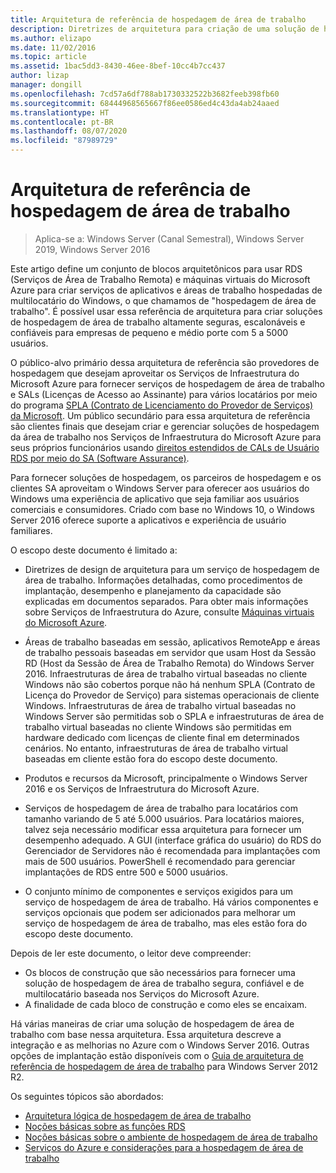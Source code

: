```yaml
---
title: Arquitetura de referência de hospedagem de área de trabalho
description: Diretrizes de arquitetura para criação de uma solução de hospedagem de área de trabalho com o RDS e o Azure.
ms.author: elizapo
ms.date: 11/02/2016
ms.topic: article
ms.assetid: 1bac5dd3-8430-46ee-8bef-10cc4b7cc437
author: lizap
manager: dongill
ms.openlocfilehash: 7cd57a6df788ab1730332522b3682feeb398fb60
ms.sourcegitcommit: 68444968565667f86ee0586ed4c43da4ab24aaed
ms.translationtype: HT
ms.contentlocale: pt-BR
ms.lasthandoff: 08/07/2020
ms.locfileid: "87989729"
---
```

# <a name="desktop-hosting-reference-architecture"></a>Arquitetura de referência de hospedagem de área de trabalho

>Aplica-se a: Windows Server (Canal Semestral), Windows Server 2019, Windows Server 2016

Este artigo define um conjunto de blocos arquitetônicos para usar RDS (Serviços de Área de Trabalho Remota) e máquinas virtuais do Microsoft Azure para criar serviços de aplicativos e áreas de trabalho hospedadas de multilocatário do Windows, o que chamamos de "hospedagem de área de trabalho". É possível usar essa referência de arquitetura para criar soluções de hospedagem de área de trabalho altamente seguras, escalonáveis e confiáveis para empresas de pequeno e médio porte com 5 a 5000 usuários.

O público-alvo primário dessa arquitetura de referência são provedores de hospedagem que desejam aproveitar os Serviços de Infraestrutura do Microsoft Azure para fornecer serviços de hospedagem de área de trabalho e SALs (Licenças de Acesso ao Assinante) para vários locatários por meio do programa [SPLA (Contrato de Licenciamento do Provedor de Serviços) da Microsoft](https://www.microsoft.com/hosting/en/us/licensing/splabenefits.aspx). Um público secundário para essa arquitetura de referência são clientes finais que desejam criar e gerenciar soluções de hospedagem da área de trabalho nos Serviços de Infraestrutura do Microsoft Azure para seus próprios funcionários usando [direitos estendidos de CALs de Usuário RDS por meio do SA (Software Assurance)](https://download.microsoft.com/download/6/B/A/6BA3215A-C8B5-4AD1-AA8E-6C93606A4CFB/Windows_Server_2012_R2_Remote_Desktop_Services_Licensing_Datasheet.pdf).

Para fornecer soluções de hospedagem, os parceiros de hospedagem e os clientes SA aproveitam o Windows Server para oferecer aos usuários do Windows uma experiência de aplicativo que seja familiar aos usuários comerciais e consumidores. Criado com base no Windows 10, o Windows Server 2016 oferece suporte a aplicativos e experiência de usuário familiares.

O escopo deste documento é limitado a:

* Diretrizes de design de arquitetura para um serviço de hospedagem de área de trabalho. Informações detalhadas, como procedimentos de implantação, desempenho e planejamento da capacidade são explicadas em documentos separados. Para obter mais informações sobre Serviços de Infraestrutura do Azure, consulte [Máquinas virtuais do Microsoft Azure](https://azure.microsoft.com/documentation/services/virtual-machines/).

* Áreas de trabalho baseadas em sessão, aplicativos RemoteApp e áreas de trabalho pessoais baseadas em servidor que usam Host da Sessão RD (Host da Sessão de Área de Trabalho Remota) do Windows Server 2016. Infraestruturas de área de trabalho virtual baseadas no cliente Windows não são cobertos porque não há nenhum SPLA (Contrato de Licença do Provedor de Serviço) para sistemas operacionais de cliente Windows. Infraestruturas de área de trabalho virtual baseadas no Windows Server são permitidas sob o SPLA e infraestruturas de área de trabalho virtual baseadas no cliente Windows são permitidas em hardware dedicado com licenças de cliente final em determinados cenários. No entanto, infraestruturas de área de trabalho virtual baseadas em cliente estão fora do escopo deste documento.

* Produtos e recursos da Microsoft, principalmente o Windows Server 2016 e os Serviços de Infraestrutura do Microsoft Azure.

* Serviços de hospedagem de área de trabalho para locatários com tamanho variando de 5 até 5.000 usuários.   Para locatários maiores, talvez seja necessário modificar essa arquitetura para fornecer um desempenho adequado. A GUI (interface gráfica do usuário) do RDS do Gerenciador de Servidores não é recomendada para implantações com mais de 500 usuários. PowerShell é recomendado para gerenciar implantações de RDS entre 500 e 5000 usuários.

* O conjunto mínimo de componentes e serviços exigidos para um serviço de hospedagem de área de trabalho. Há vários componentes e serviços opcionais que podem ser adicionados para melhorar um serviço de hospedagem de área de trabalho, mas eles estão fora do escopo deste documento.

Depois de ler este documento, o leitor deve compreender:
- Os blocos de construção que são necessários para fornecer uma solução de hospedagem de área de trabalho segura, confiável e de multilocatário baseada nos Serviços do Microsoft Azure.
- A finalidade de cada bloco de construção e como eles se encaixam.

Há várias maneiras de criar uma solução de hospedagem de área de trabalho com base nessa arquitetura. Essa arquitetura descreve a integração e as melhorias no Azure com o Windows Server 2016. Outras opções de implantação estão disponíveis com o [Guia de arquitetura de referência de hospedagem de área de trabalho](https://go.microsoft.com/fwlink/p/?LinkId=517389) para Windows Server 2012 R2.

Os seguintes tópicos são abordados:
- [Arquitetura lógica de hospedagem de área de trabalho](Desktop-hosting-logical-architecture.md)
- [Noções básicas sobre as funções RDS](./desktop-hosting-service.md)
- [Noções básicas sobre o ambiente de hospedagem de área de trabalho](Understanding-the-desktop-hosting-environment.md)
- [Serviços do Azure e considerações para a hospedagem de área de trabalho](Azure-services-and-considerations-for-desktop-hosting.md)